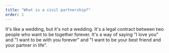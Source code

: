 ```yaml
---
title: "What is a civil partnership?"
order: 1
---
```


It's like a wedding, but it's not a wedding. It's a legal contract between two people who want to be together forever. It's a way of saying "I love you" and "I want to be with you forever" and "I want to be your best friend and your partner in life".
